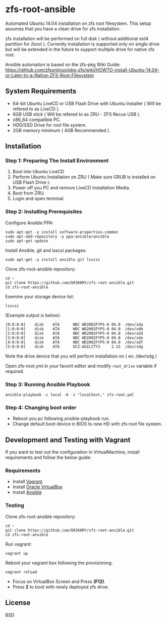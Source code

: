 zfs-root-ansible
================

Automated Ubuntu 14.04 installation on zfs root filesystem. This setup assumes that you have a clean drive for zfs installation. 

zfs installation will be performed on full disk ( without additional ext4 partition for /boot ). Currently installation is supported only on single drive but will be extended in the future to support multiple drive for native zfs root.

Ansible automation is based on the zfs-pkg Wiki Guide:
https://github.com/zfsonlinux/pkg-zfs/wiki/HOWTO-install-Ubuntu-14.04-or-Later-to-a-Native-ZFS-Root-Filesystem


## System Requirements

* 64-bit Ubuntu LiveCD or USB Flash Drive with Ubuntu Installer ( Will be refered to as LiveCD ).
* 8GB USB stick ( Will be refered to as ZRU - ZFS Recue USB ).
* x86_64 compatible PC.
* HDD/SSD Drive for root file system.
* 2GB memory minimum ( 4GB Recommended ).

## Installation

### Step 1: Preparing The Install Environment

1. Boot into Ubuntu LiveCD
2. Perform Ubuntu Installation on ZRU ( Make sure GRUB is installed on USB Flash Drive ).
3. Power off you PC and remove LiveCD Installation Media.
4. Boot from ZRU.
5. Login and open terminal.


### Step 2: Installing Prerequisites

Configure Ansible PPA:

    sudo apt-get -y install software-properties-common
    sudo apt-add-repository -y ppa:ansible/ansible
    sudo apt-get update

Install Ansible, git and lsscsi packages:

    sudo apt-get -y install ansible git lsscsi 

Clone zfs-root-ansible repository:

    cd ~
    git clone https://github.com/GR360RY/zfs-root-ansible.git
    cd zfs-root-ansible

Exemine your storage device list:

    lsscsi

(Example output is below): 
    
    [0:0:0:0]    disk    ATA      WDC WD2002FYPS-0 04.0  /dev/sda
    [1:0:0:0]    disk    ATA      WDC WD2002FYPS-0 04.0  /dev/sdb
    [2:0:0:0]    disk    ATA      WDC WD2002FYPS-0 04.0  /dev/sdd
    [3:0:0:0]    disk    ATA      WDC WD2002FYPS-0 04.0  /dev/sde
    [4:0:0:0]    disk    ATA      WDC WD2002FYPS-0 04.0  /dev/sdf
    [5:0:0:0]    disk    ATA      OCZ-AGILITY3     2.15  /dev/sdg

Note the drive device that you will perform installation on ( ex: /dev/sdg )

Open zfs-root.yml in your favorit editor and modify `root_drive` variable if required.

### Step 3: Running Ansible Playbook


    ansible-playbook -c local -K -i "localhost," zfs-root.yml

### Step 4: Changing boot order

* Reboot you pc following ansible-playbook run.
* Change default boot device in BIOS to new HD with zfs root file system.

## Development and Testing with Vagrant

If you want to test out the configuration in VirtualMachine, install requirements and follow the below guide:

### Requirements

* Install [Vagrant](http://www.vagrantup.com/)
* Install [Oracle VirtualBox](https://www.virtualbox.org/wiki/Downloads)
* Install [Ansible](http://docs.ansible.com/intro_installation.html)

###  Testing

Clone zfs-root-ansible repository:

    cd ~
    git clone https://github.com/GR360RY/zfs-root-ansible.git
    cd zfs-root-ansible

Run vagrant:

    vagrant up

Reboot your vagrant box following the provisioning:

    vagrant reload

* Focus on VirtualBox Screen and Press __(F12)__.
* Press __2__ to boot with newly deployed zfs drive. 


License
-------

BSD

